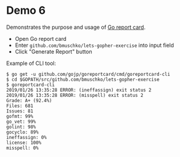 # Demo 6

Demonstrates the purpose and usage of [Go report card](https://goreportcard.com/).

* Open Go report card
* Enter `github.com/bmuschko/lets-gopher-exercise` into input field
* Click "Generate Report" button

Example of CLI tool:

```
$ go get -u github.com/gojp/goreportcard/cmd/goreportcard-cli
$ cd $GOPATH/src/github.com/bmuschko/lets-gopher-exercise
$ goreportcard-cli
2019/01/26 13:35:28 ERROR: (ineffassign) exit status 2
2019/01/26 13:35:28 ERROR: (misspell) exit status 2
Grade: A+ (92.4%)
Files: 681
Issues: 81
gofmt: 99%
go_vet: 99%
golint: 98%
gocyclo: 89%
ineffassign: 0%
license: 100%
misspell: 0%
```